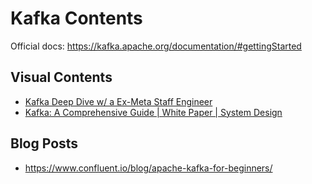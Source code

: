 # Kafka Contents

Official docs: https://kafka.apache.org/documentation/#gettingStarted


## Visual Contents

- [Kafka Deep Dive w/ a Ex-Meta Staff Engineer](https://www.youtube.com/watch?v=DU8o-OTeoCc)
- [Kafka: A Comprehensive Guide | White Paper | System Design](https://www.youtube.com/watch?v=y1rYmp6N42U)



## Blog Posts

- https://www.confluent.io/blog/apache-kafka-for-beginners/

